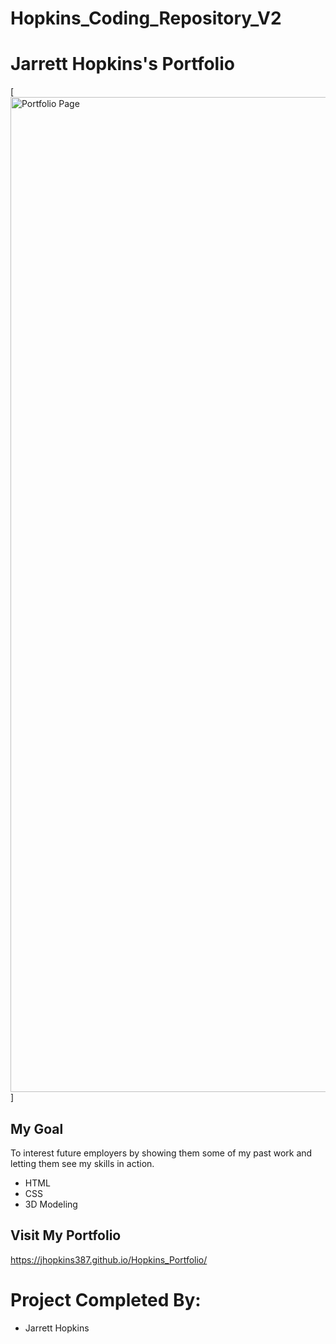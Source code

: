 # Hopkins_Coding_Repository_V2


# Jarrett Hopkins's Portfolio
[<img width="1592" alt="Portfolio Page" src="https://user-images.githubusercontent.com/98188411/160971149-507fc1d7-0de6-4304-b686-275124e23137.JPG">]
## My Goal
To interest future employers by showing them some of my past work and letting them see my skills in action.

* HTML
* CSS
* 3D Modeling


## Visit My Portfolio

https://jhopkins387.github.io/Hopkins_Portfolio/

# Project Completed By:
 
* Jarrett Hopkins